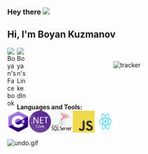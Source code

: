 
### Hey there <img src="https://media.giphy.com/media/hvRJCLFzcasrR4ia7z/giphy.gif" width="25px">
## Hi, I'm Boyan Kuzmanov
<a href="https://www.facebook.com/kuzmanovb">
  <img align="left" alt="Boyan's Facebook" width="22px" src="https://raw.githubusercontent.com/peterthehan/peterthehan/master/assets/facebook.svg" />
</a>
<a href="https://www.linkedin.com/in/boyan-kuzmanov-22382219a/">
  <img align="left" alt="Boyan's LinkedIn" width="22px" src="https://raw.githubusercontent.com/peterthehan/peterthehan/master/assets/linkedin.svg" />
</a>
<br />
<p align="center">
  <img src="https://github-readme-stats.vercel.app/api?username=kuzmanovb" alt="tracker">
</p>
<br /><br /><br />

**Languages and Tools:**
<br />
<img align="left" src="https://github.com/kuzmanovb/kuzmanovb/blob/main/Programming%20Languages/C-Sharp%20Icon.png?raw=true" width="50" height="50" />
<img align="left" src="https://github.com/kuzmanovb/kuzmanovb/blob/main/Programming%20Languages/NET%20Core%20Icon.png?raw=true" width="50" height="50" />
<img align="left" src="https://github.com/kuzmanovb/kuzmanovb/blob/main/Programming%20Languages/MsSQL%20Icon.png?raw=true" width="50" height="50" />
<img align="left" src="https://github.com/kuzmanovb/kuzmanovb/blob/main/Programming%20Languages/JavaScript%20Icon.png?raw=true" width="50" height="50" />
<img align="left" src="https://github.com/kuzmanovb/kuzmanovb/blob/main/Programming%20Languages/ReactJS%20Logo.png?raw=true" width="50" height="50" />
<br /><br /><br />


<span> <img src="https://d6f6d0kpz0gyr.cloudfront.net/uploads/images-archive/Blog/Gifs/undo.gif" alt="undo.gif" width="800" height="500" /></span>
